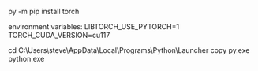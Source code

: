 py -m pip install torch

environment variables:
LIBTORCH_USE_PYTORCH=1
TORCH_CUDA_VERSION=cu117

cd C:\Users\steve\AppData\Local\Programs\Python\Launcher 
copy py.exe python.exe
